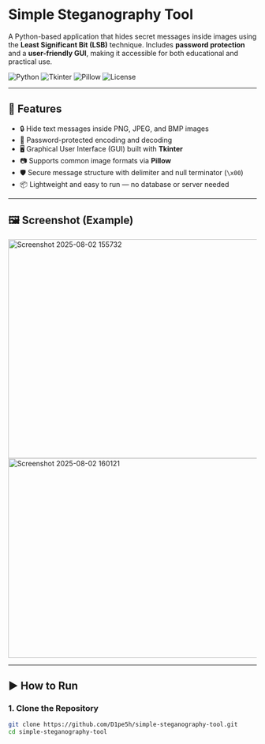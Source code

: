 # Simple Steganography Tool

A Python-based application that hides secret messages inside images using the **Least Significant Bit (LSB)** technique. Includes **password protection** and a **user-friendly GUI**, making it accessible for both educational and practical use.

![Python](https://img.shields.io/badge/Python-3.7%2B-blue)
![Tkinter](https://img.shields.io/badge/GUI-Tkinter-green)
![Pillow](https://img.shields.io/badge/Image-Pillow-yellow)
![License](https://img.shields.io/badge/License-MIT-orange)

---

## 🔧 Features
- 🔒 Hide text messages inside PNG, JPEG, and BMP images
- 🔐 Password-protected encoding and decoding
- 🖥️ Graphical User Interface (GUI) built with **Tkinter**
- 📷 Supports common image formats via **Pillow**
- 🛡️ Secure message structure with delimiter and null terminator (`\x00`)
- 📦 Lightweight and easy to run — no database or server needed

---

## 🖼️ Screenshot (Example)
<img width="740" height="444" alt="Screenshot 2025-08-02 155732" src="https://github.com/user-attachments/assets/918a389e-f14b-4670-a38b-814f9cb798b7" />


<img width="724" height="405" alt="Screenshot 2025-08-02 160121" src="https://github.com/user-attachments/assets/fd377dca-cd84-4e98-a9be-d6c663bce5df" />


---

## ▶️ How to Run

### 1. Clone the Repository
```bash
git clone https://github.com/D1pe5h/simple-steganography-tool.git
cd simple-steganography-tool
